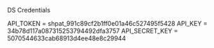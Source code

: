 DS Credentials


API_TOKEN = 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
API_KEY = 34b78d117a087315253794492dfa3757
API_SECRET_KEY = 5070544633cab68913d4ee48e8c29944
